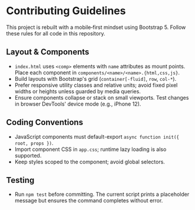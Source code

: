 # Contributing Guidelines

This project is rebuilt with a mobile‑first mindset using Bootstrap 5.
Follow these rules for all code in this repository.

## Layout & Components
- `index.html` uses `<comp>` elements with `name` attributes as mount points. Place each component in `components/<name>/<name>.{html,css,js}`.
- Build layouts with Bootstrap's grid (`container[-fluid]`, `row`, `col-*`).
- Prefer responsive utility classes and relative units; avoid fixed pixel widths or heights unless guarded by media queries.
- Ensure components collapse or stack on small viewports. Test changes in browser DevTools' device mode (e.g., iPhone 12).

## Coding Conventions
- JavaScript components must default-export `async function init({ root, props })`.
- Import component CSS in `app.css`; runtime lazy loading is also supported.
- Keep styles scoped to the component; avoid global selectors.

## Testing
- Run `npm test` before committing. The current script prints a placeholder message but ensures the command completes without error.

